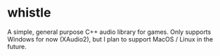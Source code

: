 # whistle
A simple, general purpose C++ audio library for games. Only supports Windows for now (XAudio2), but I plan to support MacOS / Linux in the future.
